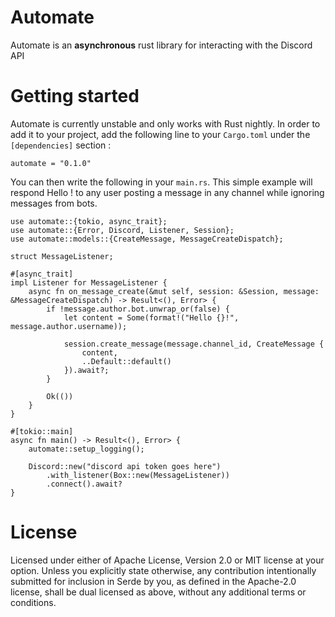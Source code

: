 # Automate
Automate is an **asynchronous** rust library for interacting with the Discord API

# Getting started
Automate is currently unstable and only works with Rust nightly. In order to add it to your project, add the following
line to your `Cargo.toml` under the `[dependencies]` section :
```
automate = "0.1.0"
```

You can then write the following in your `main.rs`. This simple example will respond Hello <name of the user>! to any
user posting a message in any channel while ignoring messages from bots.

```
use automate::{tokio, async_trait};
use automate::{Error, Discord, Listener, Session};
use automate::models::{CreateMessage, MessageCreateDispatch};

struct MessageListener;

#[async_trait]
impl Listener for MessageListener {
    async fn on_message_create(&mut self, session: &Session, message: &MessageCreateDispatch) -> Result<(), Error> {
        if !message.author.bot.unwrap_or(false) {
            let content = Some(format!("Hello {}!", message.author.username));

            session.create_message(message.channel_id, CreateMessage {
                content,
                ..Default::default()
            }).await?;
        }

        Ok(())
    }
}

#[tokio::main]
async fn main() -> Result<(), Error> {
    automate::setup_logging();

    Discord::new("discord api token goes here")
        .with_listener(Box::new(MessageListener))
        .connect().await?
}
```

# License
Licensed under either of Apache License, Version 2.0 or MIT license at your option.
Unless you explicitly state otherwise, any contribution intentionally submitted for inclusion in Serde by you, as
defined in the Apache-2.0 license, shall be dual licensed as above, without any additional terms or conditions.
